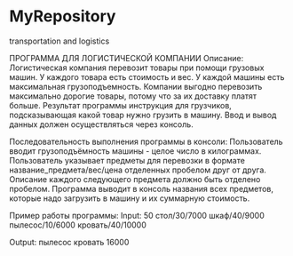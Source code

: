# MyRepository

transportation and logistics

ПРОГРАММА ДЛЯ ЛОГИСТИЧЕСКОЙ КОМПАНИИ
Описание:
Логистическая компания перевозит товары при помощи грузовых машин.
У каждого товара есть стоимость и вес. У каждой машины есть максимальная грузоподъемность.
Компании выгодно перевозить максимально дорогие товары, потому что за их доставку платят больше.
Результат программы инструкция для грузчиков, подсказывающая какой товар нужно грузить в машину. 
Ввод и вывод данных должен осуществляться через консоль.

Последовательность выполнения программы в консоли:
Пользователь вводит грузоподъёмность машины - целое число в килограммах.
Пользователь указывает предметы для перевозки в формате название_предмета/вес/цена отделенных пробелом друг от друга. 
Описание каждого следующего предмета должно быть отделено пробелом.
Программа выводит в консоль названия всех предметов, которые надо загрузить в машину и их суммарную стоимость.

Пример работы программы:
Input:
50
стол/30/7000 шкаф/40/9000 пылесос/10/6000 кровать/40/10000

Output:
пылесос кровать 16000
